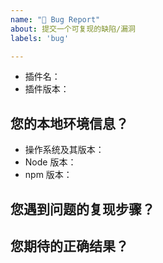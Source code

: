 ```yaml
---
name: "🐛 Bug Report"
about: 提交一个可复现的缺陷/漏洞
labels: 'bug'

---
```


<!-- 
  请使用最新版本的插件，以确保您遇到问题仍未得到解决。
  查看本地插件的版本：https://img.alicdn.com/tfs/TB1f7zQMpP7gK0jSZFjXXc5aXXa-1099-221.png
  获取插件的最新版本信息：https://img.alicdn.com/tfs/TB1dCvHMuH2gK0jSZJnXXaT1FXa-2134-1028.png
  重启 VS Code 将自动升级插件。
-->

* 插件名：
* 插件版本：

## 您的本地环境信息？

* 操作系统及其版本：
* Node 版本：
* npm 版本：

<!-- 
查看 Node 版本：`node -v`
查看 npm 版本：`npm -v`
-->

## 您遇到问题的复现步骤？

<!-- 
  如果可能的话，提供一个问题的最小演示。
  请尽可能地提供截图或录屏。
-->

## 您期待的正确结果？

<!-- 如果您有建议的解决方案，亦可进行说明 -->
